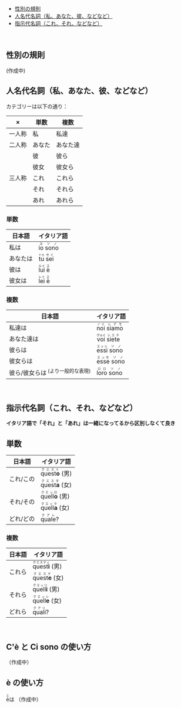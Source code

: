 
- [性別の規則](#性別の規則)
- [人名代名詞（私、あなた、彼、などなど）](#人名代名詞（私、あなた、彼、などなど）)
- [指示代名詞（これ、それ、などなど）](#指示代名詞（これ、それ、などなど）)


<br/>


## 性別の規則

(作成中)


## 人名代名詞（私、あなた、彼、などなど）

カテゴリーは以下の通り：

<table><thead><tr>
<th>×</th>
<th>単数</th>
<th>複数</th>
</tr></thead><tbody>
<tr>
<td>一人称</td>
<td>私</td>
<td>私達</td>
</tr>
<tr>
<td>二人称</td>
<td>あなた</td>
<td>あなた達</td>
</tr>
<tr>
<td rowspan="5">三人称</td>
<td>彼</td>
<td>彼ら</td>
</tr>
<tr>
<td>彼女</td>
<td>彼女ら</td>
</tr>
<tr>
<td>これ</td>
<td>これら</td>
</tr>
<tr>
<td>それ</td>
<td>それら</td>
</tr>
<tr>
<td>あれ</td>
<td>あれら</td>
</tr>
</tbody></table>


### 単数

<table><thead><tr>
<th>日本語</th>
<th>イタリア語</th>
</tr></thead><tbody>
<tr>
<td>私は</td>
<td><ruby>io<rt>ヨ</rt></ruby> <ruby>sono<rt>ソノ</rt></ruby></td>
</tr>
<tr>
<td>あなたは</td>
<td><ruby>tu<rt>トゥ</rt></ruby> <ruby>sei<rt>セイ</rt></ruby></td>
</tr>
<tr>
<td>彼は</td>
<td><ruby>lui<rt>ルイ</rt></ruby> <ruby>è<rt>エ</rt></ruby></td>
</tr>
<tr>
<td>彼女は</td>
<td><ruby>lei<rt>レイ</rt></ruby> <ruby>è<rt>エ</rt></ruby></td>
</tr>
</tbody></table>

 
### 複数

<table><thead><tr>
<th>日本語</th>
<th>イタリア語</th>
</tr></thead><tbody>
<tr>
<td>私達は</td>
<td><ruby>noi<rt>ノイ</rt></ruby> <ruby>siamo<rt>シアモ</rt></ruby></td>
</tr>
<tr>
<td>あなた達は</td>
<td><ruby>voi<rt>ヴォイ</rt></ruby> <ruby>siete<rt>シエテ</rt></ruby></td>
</tr>
<tr>
<td>彼らは</td>
<td><ruby>essi<rt>エッシ</rt></ruby> <ruby>sono<rt>ソノ</rt></ruby></td>
</tr>
<tr>
<td>彼女らは</td>
<td><ruby>esse<rt>エッセ</rt></ruby> <ruby>sono<rt>ソノ</rt></ruby></td>
</tr>
<tr>
<td>彼ら/彼女らは<sup> (より一般的な表現)</sup></td>
<td><ruby>loro<rt>ロロ</rt></ruby> <ruby>sono<rt>ソノ</rt></ruby></td>
</tr>
</tbody></table>


<br/>


## 指示代名詞（これ、それ、などなど）

**イタリア語で「それ」と「あれ」は一緒になってるから区別しなくて良き**


## 単数

<table><thead><tr>
<th>日本語</th>
<th>イタリア語</th>
</tr></thead><tbody>
<tr>
<td rowspan="2">これ/この</td>
<td><ruby>quest<strong>o</strong><rt>クエスト</rt></ruby> (男)</td>
</tr>
<tr>
<td><ruby>quest<strong>a</strong><rt>クエスタ</rt></ruby> (女)</td>
</tr>
<tr>
<td rowspan="2">それ/その</td>
<td><ruby>quell<strong>o</strong><rt>クエッロ</rt></ruby> (男)</td>
</tr>
<tr>
<td><ruby>quell<strong>a</strong><rt>クエッラ</rt></ruby> (女)</td>
</tr>
<tr>
<td>どれ/どの</td>
<td><ruby>quale<rt>クアレ</rt></ruby>?</td>
</tr>
</tbody></table>


### 複数

<table><thead><tr>
<th>日本語</th>
<th>イタリア語</th>
</tr></thead><tbody>
<tr>
<td rowspan="2">これら</td>
<td><ruby>quest<strong>i</strong><rt>クエスティ</rt></ruby> (男)</td>
</tr>
<tr>
<td><ruby>quest<strong>e</strong><rt>クエステ</rt></ruby> (女)</td>
</tr>
<tr>
<td rowspan="2">それら</td>
<td><ruby>quell<strong>i</strong><rt>クエッリ</rt></ruby> (男)</td>
</tr>
<tr>
<td><ruby>quell<strong>e</strong><rt>クエッレ</rt></ruby> (女)</td>
</tr>
<tr>
<td>どれら</td>
<td><ruby>quali<rt>クアリ</rt></ruby>?</td>
</tr>
</tbody></table>


<br/>


## C'è と Ci sono の使い方

（作成中）


## è の使い方

<ruby>è<rt>エ</rt></ruby>は
（作成中）

